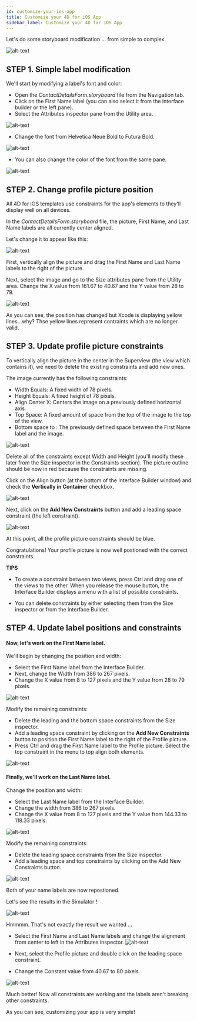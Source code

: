 ```yaml
---
id: customize-your-ios-app
title: Customize your 4D for iOS App
sidebar_label: Customize your 4D for iOS App
---
```



Let's do some storyboard modification ... from simple to complex.

![alt-text](assets/customize-with-xcode/Simlator-Before-After-Xcode-4D-for-iOS.png)

## STEP 1. Simple label modification

We'll start by modifying a label's font and color:

* Open the <i>ContactDetailsForm.storyboard</i> file from the Navigation tab. 
* Click on the First Name label (you can also select it from the interface builder or the left pane).
* Select the Attributes inspector pane from the Utility area.

![alt-text](assets/customize-with-xcode/Attributes-inspector-Xcode-4D-for-iOS.png)

* Change the font from Helvetica Neue Bold to Futura Bold. 

![alt-text](assets/customize-with-xcode/Attributes-inspector-font-Xcode-4D-for-iOS.png)

* You can also change the color of the font from the same pane.

![alt-text](assets/customize-with-xcode/Attributes-inspector-color-Xcode-4D-for-iOS.png)


## STEP 2. Change profile picture position


All 4D for iOS templates use constraints for the app's elements to they'll  display well on all devices.

In the <i>ContactDetailsForm.storyboard</i> file, the picture, First Name, and Last Name labels are all currently center aligned. 

Let's change it to appear like this:

![alt-text](assets/customize-with-xcode/Simlator-Final-Xcode-4D-for-iOS.png)

First, vertically align the picture and drag the First Name and Last Name labels to the right of the picture.

Next, select the image and go to the Size attributes pane from the Utility area. Change the X value from 161.67 to 40.67 and the Y value from 28 to 79.

![alt-text](assets/customize-with-xcode/Profil-picture-position-Xcode-4D-for-iOS.png)

As you can see, the position has changed but Xcode is displaying yellow lines...why?
Thse yellow lines represent contraints which are no longer valid.


## STEP 3. Update profile picture constraints


To vertically align the picture in the center in the Superview (the view which contains it), we need to delete the existing constraints and add new ones.

The image currently has the following constraints:
* Width Equals: A fixed width of 78 pixels.
* Height Equals: A fixed height of 78 pixels.
* Align Center X: Centers the image on a previously defined horizontal axis.
* Top Space: A fixed amount of space from the top of the image to the top of the view.
* Bottom space to <First Name>: The previously defined space between the First Name label and the image.

![alt-text](assets/customize-with-xcode/Profil-picture-constraints-Xcode-4D-for-iOS.png)


Delete all of the constraints except Width and Height (you'll modify these later from the Size inspector in the Constraints section). The picture outline should be now in red because the constraints are missing.

Click on the Align button (at the bottom of the Interface Builder window) and check the <b>Vertically in Container</b> checkbox.

![alt-text](assets/customize-with-xcode/Profil-picture-Align-Xcode-4D-for-iOS.png)

Next, click on the <b>Add New Constraints</b> button and add a leading space constraint (the left constraint).

![alt-text](assets/customize-with-xcode/Profil-picture-new-constraints-4D-for-iOS.png)

At this point, all the profile picture constraints should be blue.

Congratulations! Your profile picture is now well postioned with the correct constraints. 



<div markdown="1" class = "tips">
<b>TIPS</b>

* To create a constraint between two views, press Ctrl and drag one of the views to the other. When you release the mouse button, the Interface Builder displays a menu with a list of possible constraints.

* You can delete constraints by either selecting them from the Size inspector or from the Interface Builder.
</div>


## STEP 4. Update label positions and constraints


#### Now, let's work on the First Name label.

We'll begin by changing the position and width:
* Select the First Name label from the Interface Builder.
* Next, change the Width from 386 to 267 pixels.
* Change the X value from 8 to 127 pixels and the Y value from 28 to 79 pixels.

![alt-text](assets/customize-with-xcode/First-Name-Label-position-Xcode-4D-for-iOS.png)

Modify the remaining constraints:
* Delete the leading and the bottom space constraints from the Size inspector.
* Add a leading space constraint by clicking on the <b>Add New Constraints</b> button to position the First Name label to the right of the Profile picture.
* Press Ctrl and drag the First Name label to the Profile picture. Select the top constraint in the menu to top align both elements.

![alt-text](assets/customize-with-xcode/First-Name-Label-top-constraint-Xcode-4D-for-iOS.png)


#### Finally, we'll work on the Last Name label.

Change the position and width:
* Select the Last Name label from the Interface Builder.
* Change the width from 386 to 267 pixels.
* Change the X value from 8 to 127 pixels and the Y value from 144.33 to 118.33 pixels.

![alt-text](assets/customize-with-xcode/Last-Name-Label-position-Xcode-4D-for-iOS.png)


Modify the remaining constraints:
* Delete the leading space constraints from the Size inspector.
* Add a leading space and top constraints by clicking on the Add New Constraints button. 


![alt-text](assets/customize-with-xcode/Last-Name-Label-constraint-Xcode-4D-for-iOS.png)


Both of your name labels are now repostioned. 

Let's see the results in the Simulator !

![alt-text](assets/customize-with-xcode/Simulator-Xcode-4D-for-iOS.png)


Hmmmm. That's not exactly the result we wanted ...

* Select the First Name and Last Name labels and change the alignment from center to left in the Attributes inspector. 
![alt-text](assets/customize-with-xcode/Labels-Alignment-Xcode-4D-for-iOS.png)

* Next, select the Profile picture and double click on the leading space constraint.
* Change the Constant value from 40.67 to 80 pixels.

![alt-text](assets/customize-with-xcode/Constraints-adjustments-Xcode-4D-for-iOS.png)


Much better! Now all constraints are working and the labels aren't breaking other constraints.

As you can see, customizing your app is very simple!






